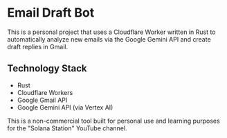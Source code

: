 # Email Draft Bot

This is a personal project that uses a Cloudflare Worker written in Rust to automatically analyze new emails via the Google Gemini API and create draft replies in Gmail.

## Technology Stack

- Rust
- Cloudflare Workers
- Google Gmail API
- Google Gemini API (via Vertex AI)

This is a non-commercial tool built for personal use and learning purposes for the "Solana Station" YouTube channel.
